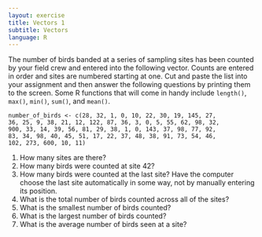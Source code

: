 ```yaml
---
layout: exercise
title: Vectors 1
subtitle: Vectors
language: R
---
```


The number of birds banded at a series of sampling sites has been counted by
your field crew and entered into the following vector. Counts are entered in 
order and sites are numbered starting at one. Cut and paste the list into your
assignment and then answer the following questions by printing them to the
screen. Some R functions that will come in handy include `length()`, `max()`,
`min()`, `sum()`, and `mean()`.

```
number_of_birds <- c(28, 32, 1, 0, 10, 22, 30, 19, 145, 27, 
36, 25, 9, 38, 21, 12, 122, 87, 36, 3, 0, 5, 55, 62, 98, 32, 
900, 33, 14, 39, 56, 81, 29, 38, 1, 0, 143, 37, 98, 77, 92, 
83, 34, 98, 40, 45, 51, 17, 22, 37, 48, 38, 91, 73, 54, 46,
102, 273, 600, 10, 11)
```

1. How many sites are there?
2. How many birds were counted at site 42?
3. How many birds were counted at the last site? Have the computer
choose the last site automatically in some way, not by manually
entering its position.
4. What is the total number of birds counted across all of the sites?
5. What is the smallest number of birds counted?
6. What is the largest number of birds counted?
7. What is the average number of birds seen at a site?
